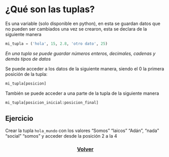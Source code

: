 # ¿Qué son las tuplas?

Es una variable (solo disponible en python), en esta se guardan datos que no pueden ser cambiados una vez se crearon, esta se declara de la siguiente manera 

```python
mi_tupla = ('hola', 15, 2.8, 'otro dato', 25)
```

_En una tupla se puede guardar números enteros, decimales, cadenas y demás tipos de datos_

Se puede acceder a los datos de la siguiente manera, siendo el 0 la primera posición de la tupla:

```python
mi_tupla[posicion]
```

También se puede acceder a una parte de la tupla de la siguiente manera

```python
mi_tupla[posicion_inicial:posicion_final]
```

## Ejercicio

Crear la tupla `hola_mundo` con los valores “Somos” “laicos”  “Adán”, “nada” “social” “somos” y acceder desde la posición 2 a la 4


<h3><p align="center">
	<a href="./README.md">Volver</a>
</p></h3>